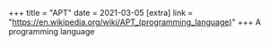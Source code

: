 +++
title = "APT"
date = 2021-03-05
[extra]
link = "https://en.wikipedia.org/wiki/APT_(programming_language)"
+++
A programming language

